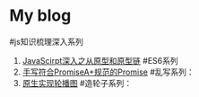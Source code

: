 # My blog

#js知识梳理深入系列
1. [JavaScirpt深入之从原型和原型链](https://github.com/icyfe/blog/issues/3)
#ES6系列
1. [手写符合PromiseA+规范的Promise](https://github.com/icyfe/blog/issues/2)
#乱写系列：
1. [原生实现轮播图](https://github.com/icyfe/blog/issues/1)
#造轮子系列：
